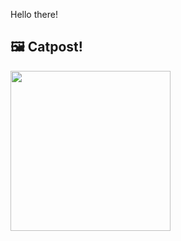 Hello there!



## 🖼️ Catpost!

<sub>
    <img src="https://cdn2.thecatapi.com/images/3lj.jpg" height="256">
</sub>

